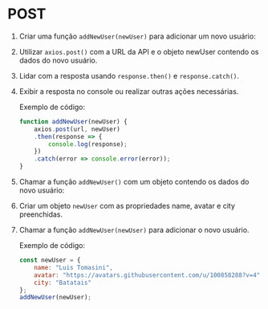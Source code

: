 # POST

1. Criar uma função `addNewUser(newUser)` para adicionar um novo usuário:

2. Utilizar `axios.post()` com a URL da API e o objeto newUser contendo os dados do novo usuário.

3. Lidar com a resposta usando `response.then()` e `response.catch()`.

4. Exibir a resposta no console ou realizar outras ações necessárias.

    Exemplo de código:

    ```js
    function addNewUser(newUser) {
        axios.post(url, newUser)
        .then(response => {
            console.log(response);
        }) 
        .catch(error => console.error(error));
    }
    ```

5. Chamar a função `addNewUser()` com um objeto contendo os dados do novo usuário:

6. Criar um objeto `newUser` com as propriedades name, avatar e city preenchidas.

7. Chamar a função `addNewUser(newUser)` para adicionar o novo usuário.

    Exemplo de código:

    ```js
    const newUser = {
        name: "Luis Tomasini",
        avatar: "https://avatars.githubusercontent.com/u/100858288?v=4",
        city: "Batatais"
    };
    addNewUser(newUser);
    ```

